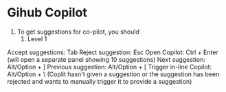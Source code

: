 # Gihub Copilot

1. To get suggestions for co-pilot, you should
   1. Level 1

Accept suggestions: Tab
Reject suggestion: Esc
Open Copilot: Ctrl + Enter (will open a separate panel showing 10 suggestions)
Next suggestion: Alt/Option + ]
Previous suggestion: Alt/Option + [
Trigger in-line Copilot: Alt/Option + \ (Coplit hasn't given a suggestion or the suggestion has been rejected and wants to manually trigger it to provide a suggestion)
